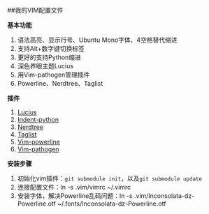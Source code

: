 
##我的VIM配置文件

**基本功能**

1. 语法高亮、显示行号、Ubuntu Mono字体、4空格替代缩进
2. 支持Alt+数字键切换标签
3. 更好的支持Python缩进
4. 深色养眼主题Lucius
5. 用Vim-pathogen管理插件
6. Powerline、Nerdtree、Taglist

**插件**

1. [Lucius](https://github.com/vim-scripts/Lucius)
2. [Indent-python](https://github.com/hynek/vim-python-pep8-indent)
3. [Nerdtree](https://github.com/scrooloose/nerdtree)
4. [Taglist](https://github.com/vim-scripts/taglist.vim)
5. [Vim-powerline](https://github.com/Lokaltog/vim-powerline)
6. [Vim-pathogen](https://github.com/tpope/vim-pathogen)

**安装步骤**

1. 初始化vim插件：`git submodule init`，以及`git submodule update`
2. 连接配置文件：ln -s .vim/vimrc ~/.vimrc
3. 安装字体，解决Powerline乱码问题：ln -s .vim/Inconsolata-dz-Powerline.otf ~/.fonts/Inconsolata-dz-Powerline.otf
